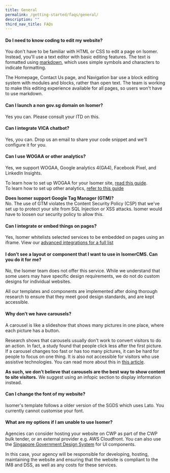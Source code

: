 ```yaml
---
title: General
permalink: /getting-started/faqs/general/
description: ""
third_nav_title: FAQs
---
```

#### Do I need to know coding to edit my website?

You don't have to be familiar with HTML or CSS to edit a page on Isomer. Instead, you'll use a text editor with basic editing features. The text is formatted using [markdown](https://commonmark.org/help/tutorial/), which uses simple symbols and characters to indicate formatting.

The Homepage, Contact Us page, and Navigation bar use a block editing system with modules and blocks, rather than open text. The team is working to make this editing experience available for all pages, so users won't have to use markdown.


#### Can I launch a non gov.sg domain on Isomer?
Yes you can. Please consult your ITD on this.

#### Can I integrate VICA chatbot?
Yes, you can. Drop us an email to share your code snippet and we'll configure it for you. 

#### Can I use WOGAA or other analytics?
Yes, we support WOGAA, Google analytics 4(GA4), Facebook Pixel, and LinkedIn Insights.

To learn how to set up WOGAA for your Isomer site, [read this guide](https://guide.isomer.gov.sg/analytics-and-tracking/wogaa).   
To learn how to set up other analytics, [refer to this guide](https://guide.isomer.gov.sg/analytics-and-tracking/google-analytics)

**Does Isomer support Google Tag Manager (GTM)?**   
No. The use of GTM violates the Content Security Policy (CSP) that we've set up to protect your site from SQL Injection or XSS attacks. Isomer would have to loosen our security policy to allow this.

#### Can I integrate or embed things on pages?

Yes, Isomer whitelists selected services to be embedded on pages using an iframe. View our [advanced integrations for a full list](/when-to-use-isomer/advance-integrations/)

#### I don’t see a layout or component that I want to use in IsomerCMS. Can you do it for me?

No, the Isomer team does not offer this service. While we understand that some users may have specific design requirements, we do not do custom designs for individual websites.

All our templates and components are implemented after doing thorough research to ensure that they meet good design standards, and are kept accessible.

#### Why don’t we have carousels?

A carousel is like a slideshow that shows many pictures in one place, where each picture has a button.

Research shows that carousels usually don't work to convert visitors to do an action. In fact, a study found that people click less after the first picture. If a carousel changes too fast or has too many pictures, it can be hard for people to focus on one thing. It is also not accessible for visitors who use assistive technologies. You can read more about this in [this article](https://medium.com/@sherpadesignco/carousels-are-killing-your-conversion-rate-heres-how-to-fix-that-b57e31f8f508).

**As such, we don’t believe that carousels are the best way to show content to site visitors.** We suggest using an infopic section to display information instead.

#### Can I change the font of my website?
Isomer's template follows a older version of the SGDS which uses Lato. You currently cannot customise your font.

#### What are my options if I am unable to use Isomer?

Agencies can consider hosting your website on CWP as part of the CWP bulk tender, or an external provider e.g. AWS Cloudfront. You can also use the [Singapore Government Design System](https://www.designsystem.gov.sg/) for UI components. 

In this case, your agency will be responsible for developing, hosting, maintaining the website and ensuring that the website is compliant to the IM8 and DSS, as well as any costs for these services.